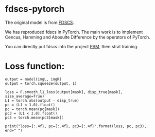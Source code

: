 # fdscs-pytorch

The original model is from [FDSCS](https://github.com/ayanc/fdscs).

We has reproduced fdscs in PyTorch. The main work is to implement Cencus, Hamming and Abosulte Difference by the operators of PyTorch. 

You can directly put fdscs into the project [PSM](https://github.com/JiaRenChang/PSMNet), then strat training.

# Loss function:
```
output = model(imgL, imgR)
output = torch.squeeze(output, 1)

loss = F.smooth_l1_loss(output[mask], disp_true[mask], size_average=True)
L1 = torch.abs(output - disp_true)
pc = (L1 < 1.0).float()
pc = torch.mean(pc[mask])
pc3 = (L1 < 3.0).float()
pc3 = torch.mean(pc3[mask])

print("loss={:.4f}, pc={:.4f}, pc3={:.4f}".format(loss, pc, pc3), end=" ")
```
